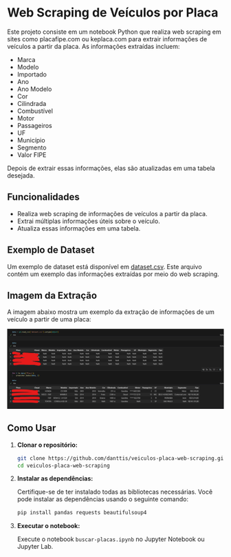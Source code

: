# Web Scraping de Veículos por Placa

Este projeto consiste em um notebook Python que realiza web scraping em sites como placafipe.com ou keplaca.com para extrair informações de veículos a partir da placa. As informações extraídas incluem:

- Marca
- Modelo
- Importado
- Ano
- Ano Modelo
- Cor
- Cilindrada
- Combustível
- Motor
- Passageiros
- UF
- Município
- Segmento
- Valor FIPE

Depois de extrair essas informações, elas são atualizadas em uma tabela desejada.

## Funcionalidades

- Realiza web scraping de informações de veículos a partir da placa.
- Extrai múltiplas informações úteis sobre o veículo.
- Atualiza essas informações em uma tabela.

## Exemplo de Dataset

Um exemplo de dataset está disponível em [dataset.csv](dataset.csv). Este arquivo contém um exemplo das informações extraídas por meio do web scraping.



## Imagem da Extração

A imagem abaixo mostra um exemplo da extração de informações de um veículo a partir de uma placa:

![Exemplo de Extração](exemplo.png)

## Como Usar

1. **Clonar o repositório:**

   ```bash
   git clone https://github.com/danttis/veiculos-placa-web-scraping.git
   cd veiculos-placa-web-scraping
   ```

2. **Instalar as dependências:**

   Certifique-se de ter instalado todas as bibliotecas necessárias. Você pode instalar as dependências usando o seguinte comando:

   ```bash
   pip install pandas requests beautifulsoup4
   ```

3. **Executar o notebook:**

   Execute o notebook `buscar-placas.ipynb` no Jupyter Notebook ou Jupyter Lab.
